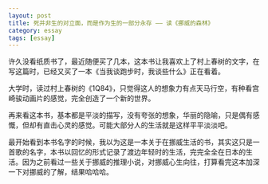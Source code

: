 ```yaml
---
layout: post
title: 死并非生的对立面，而是作为生的一部分永存 —— 读《挪威的森林》
category: essay
tags: [essay]
---
```



许久没看纸质书了，最近随便买了几本，这本书让我喜欢上了村上春树的文字，在写这篇时，已经又买了一本《当我谈跑步时，我谈些什么》正在看着。

大学时，读过村上春树的《1Q84》，只觉得这人的想象力有点天马行空，有种看宫崎骏动画片的感觉，完全创造了一个新的世界。

再来看这本书，基本都是平淡的描写，没有夸张的想象，华丽的隐喻，只是偶有感慨，但却有直击心灵的感觉。可能大部分人的生活就是这样平平淡淡吧。

最开始看到本书名字的时候，我以为这是一本关于在挪威生活的书，其实这只是一首歌的名字，本书以回忆的形式记录了渡边年轻时的生活，完完全全在日本的生活。因为之前看过一些关于挪威的推理小说，对挪威心生向往，打算看完这本加深一下对挪威的了解，结果哈哈哈。



